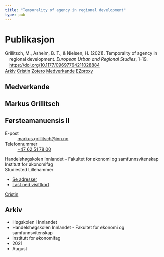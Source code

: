 ```yaml
---
title: "Temporality of agency in regional development"
type: pub
---
```

<h1>Publikasjon</h1>
<article id="csl-bib-container-LNXGDC6S" class="csl-bib-container">
  <div class="csl-bib-body" style="line-height: 1.35; padding-left: 1em; text-indent:-1em;">
  <div class="csl-entry">Grillitsch, M., Asheim, B. T., &amp; Nielsen, H. (2021). Temporality of agency in regional development. <i>European Urban and Regional Studies</i>, 1&#x2013;19. <a href="https://doi.org/10.1177/09697764211028884">https://doi.org/10.1177/09697764211028884</a></div>
</div>
  <div class="csl-bib-buttons">
    <a href="#taxonomy-article-LNXGDC6S" class="csl-bib-button">Arkiv</a>
    <a href="https://app.cristin.no/results/show.jsf?id=1927420" alt="Cristin URL" class="csl-bib-button">Cristin</a>
    <a href="http://zotero.org/groups/5022929/items/LNXGDC6S" alt="Zotero URL" class="csl-bib-button">Zotero</a>
    <a href="#contributors-article-LNXGDC6S" class="csl-bib-button">Medverkande</a>
    <a href="http://ezproxy.inn.no/login?url=https://doi.org/10.1177/09697764211028884" class="csl-bib-button">EZproxy</a>
  </div>
  <div id="csl-bib-meta-container-LNXGDC6S"></div>
</article>
<div id="csl-bib-meta-LNXGDC6S" class="csl-bib-meta">
  <article id="contributors-article-LNXGDC6S" class="contributors-article">
    <h1>Medverkande</h1>
    <div class="personas">
<div class="vrtx-hinn-person-card">
<div class="photo">
<i class="lar la-user-circle missing-person"></i>
</div>
<div class="info">
<hgroup><h1>Markus Grillitsch</h1>
<h2>Førsteamanuensis II</h2>
</hgroup><dl>
<dt>E-post</dt>
<dd>
<a href="mailto:markus.grillitsch@inn.no">markus.grillitsch@inn.no</a>
</dd>
<dt>Telefonnummer</dt>
<dd><a href="tel:+4762517800">
+47 62 51 78 00
</a></dd>
</dl>
<p>
Handelshøgskolen Innlandet – Fakultet for økonomi og samfunnsvitenskap<br>
Institutt for økonomifag<br>
Studiested Lillehammer
</p>
<ul class="vrtx-hinn-links">
<li><a href="https://www.inn.no/finn-en-ansatt/markus-grillitsch.html#vrtx-hinn-addresses">Se adresser</a></li>
<li><a href="https://www.inn.no/finn-en-ansatt/markus-grillitsch.html?vrtx=vcf">Last ned visittkort</a></li>
</ul>
</div>
</div>
<a href="https://app.cristin.no/persons/show.jsf?id=1318006" alt="Cristin URL" class="personas-cristin">Cristin</a>
</div>
  </article>
  <article id="taxonomy-article-LNXGDC6S" class="taxonomy-article">
    <h1>Arkiv</h1>
    <ul>
      <li>Høgskolen i Innlandet</li>
      <li>Handelshøgskolen Innlandet - Fakultet for økonomi og samfunnsvitenskap</li>
      <li>Institutt for økonomifag</li>
      <li>2021</li>
      <li>August</li>
    </ul>
  </article>
</div>
